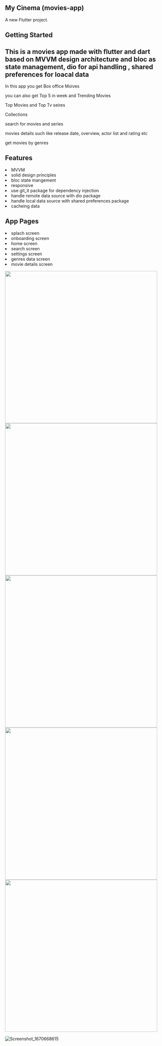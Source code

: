 ## My Cinema (movies-app)

A new Flutter project.

## Getting Started

## This is a movies app made with flutter and dart based on MVVM design architecture and bloc as state management, dio for api handling , shared preferences for loacal data

 <p>In this app you get Box office Moives
 <p>you can also get Top 5 in week and Trending Movies
 <p>Top Movies and Top Tv seires
 <p>Collections
 <p>search for movies and series
 <p>movies details such like release date, overview, actor list and rating etc
 <p>get movies by genres

## Features

<li/>MVVM
<li/>solid design principles
<li/>bloc state mangement
<li>responsive
<li>use git_it package for dependency injection
<li>handle remote data source with dio package
<li>handle local data source with shared preferences package
<li>cacheing data



## App Pages
  
<li>splach screen
<li>onboarding screen
<li>home screen
<li>search screen
<li>settings screen
<li>genres data screen
<li>movie details screen 

 
 <p>

<div>
  <img src="https://user-images.githubusercontent.com/32137323/206855500-c89a7df6-b53e-412b-8900-b93ea939339b.png" width="500">
  <img src="https://user-images.githubusercontent.com/32137323/206855524-7ae8beb8-a704-4ecd-b858-7489c8679b27.png" width="500">
  <img src="https://user-images.githubusercontent.com/32137323/206855530-3e521c05-6939-4b11-b8e5-7f418d3bd0ba.png" width="500">
  <img src="https://user-images.githubusercontent.com/32137323/206855531-5d03b420-bf3a-48e5-9023-4fa2b6bf8767.png" width="500">
  <img src="https://user-images.githubusercontent.com/32137323/206855533-049aca16-ca28-4e4a-8192-f1e07e77e055.png" width="500">
  
 
 </div>
 
![Screenshot_1670668615](https://user-images.githubusercontent.com/32137323/206855500-c89a7df6-b53e-412b-8900-b93ea939339b.png)

  


